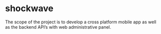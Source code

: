 # shockwave
The scope of the project is to develop a cross platform mobile app as well as the backend API’s with web administrative panel.
